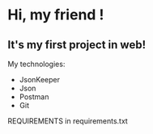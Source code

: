 Hi, my friend !
============
It's my first project in web!
------------
My technologies:
* JsonKeeper
* Json
* Postman
* Git

REQUIREMENTS in requirements.txt
